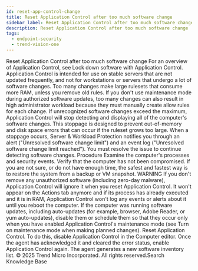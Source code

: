 ```yaml
---
id: reset-app-control-change
title: Reset Application Control after too much software change
sidebar_label: Reset Application Control after too much software change
description: Reset Application Control after too much software change
tags:
  - endpoint-security
  - trend-vision-one
---
```


 Reset Application Control after too much software change For an overview of Application Control, see Lock down software with Application Control. Application Control is intended for use on stable servers that are not updated frequently, and not for workstations or servers that undergo a lot of software changes. Too many changes make large rulesets that consume more RAM, unless you remove old rules. If you don't use maintenance mode during authorized software updates, too many changes can also result in high administrator workload because they must manually create allow rules for each change. If unrecognized software changes exceed the maximum, Application Control will stop detecting and displaying all of the computer's software changes. This stoppage is designed to prevent out-of-memory and disk space errors that can occur if the ruleset grows too large. When a stoppage occurs, Server & Workload Protection notifies you through an alert ("Unresolved software change limit") and an event log ("Unresolved software change limit reached"). You must resolve the issue to continue detecting software changes. Procedure Examine the computer's processes and security events. Verify that the computer has not been compromised. If you are not sure, or do not have enough time, the safest and fastest way is to restore the system from a backup or VM snapshot. WARNING If you don't remove any unauthorized software (including zero-day malware), Application Control will ignore it when you reset Application Control. It won't appear on the Actions tab anymore and if its process has already executed and it is in RAM, Application Control won't log any events or alerts about it until you reboot the computer. If the computer was running software updates, including auto-updates (for example, browser, Adobe Reader, or yum auto-updates), disable them or schedule them so that they occur only when you have enabled Application Control's maintenance mode (see Turn on maintenance mode when making planned changes). Reset Application Control. To do this, disable Application Control in the Computer editor. Once the agent has acknowledged it and cleared the error status, enable Application Control again. The agent generates a new software inventory list. © 2025 Trend Micro Incorporated. All rights reserved.Search Knowledge Base